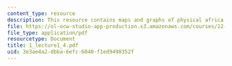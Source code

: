 ```yaml
---
content_type: resource
description: This resource contains maps and graphs of physical africa.
file: https://ol-ocw-studio-app-production.s3.amazonaws.com/courses/12-453-crosby-lectures-in-geology-history-of-africa-fall-2005/3e3ae4a2dbba6efc6040f1ed9490352f_1_lecture1_4.pdf
file_type: application/pdf
resourcetype: Document
title: 1_lecture1_4.pdf
uid: 3e3ae4a2-dbba-6efc-6040-f1ed9490352f
---
```

